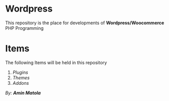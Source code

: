 # Wordpress
This repository is the place for developments of **Wordpress/Woocommerce** PHP Programming

# Items
The following Items will be held in this repository

1. _Plugins_
2. _Themes_
3. _Addons_

*By: **Amin Matola***
